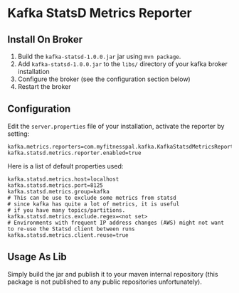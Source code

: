 Kafka StatsD Metrics Reporter
==============================


Install On Broker
------------

1. Build the `kafka-statsd-1.0.0.jar` jar using `mvn package`.
2. Add `kafka-statsd-1.0.0.jar` to the `libs/` 
   directory of your kafka broker installation
3. Configure the broker (see the configuration section below)
4. Restart the broker

Configuration
------------

Edit the `server.properties` file of your installation, activate the reporter by setting:

    kafka.metrics.reporters=com.myfitnesspal.kafka.KafkaStatsdMetricsReporter[,kafka.metrics.KafkaCSVMetricsReporter[,....]]
    kafka.statsd.metrics.reporter.enabled=true

Here is a list of default properties used:

    kafka.statsd.metrics.host=localhost
    kafka.statsd.metrics.port=8125
    kafka.statsd.metrics.group=kafka
    # This can be use to exclude some metrics from statsd 
    # since kafka has quite a lot of metrics, it is useful
    # if you have many topics/partitions.
    kafka.statsd.metrics.exclude.regex=<not set>
    # Environments with frequent IP address changes (AWS) might not want to re-use the Statsd client between runs
    kafka.statsd.metrics.client.reuse=true

Usage As Lib
-----------

Simply build the jar and publish it to your maven internal repository (this 
package is not published to any public repositories unfortunately).
